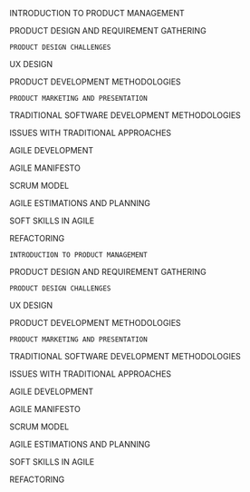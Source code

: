  INTRODUCTION TO PRODUCT MANAGEMENT
   
   
  PRODUCT DESIGN AND REQUIREMENT GATHERING
  
    PRODUCT DESIGN CHALLENGES
 
    
   UX DESIGN
 
   
   PRODUCT DEVELOPMENT METHODOLOGIES
  
   
  
    PRODUCT MARKETING AND PRESENTATION
 
   
  TRADITIONAL SOFTWARE DEVELOPMENT METHODOLOGIES
  
 ISSUES WITH TRADITIONAL APPROACHES
 
   
  AGILE DEVELOPMENT
 
   AGILE MANIFESTO
 
   SCRUM MODEL
 
    
  AGILE ESTIMATIONS AND PLANNING
  
   
  SOFT SKILLS IN AGILE
  
   
  REFACTORING
  
    INTRODUCTION TO PRODUCT MANAGEMENT
   
   
  PRODUCT DESIGN AND REQUIREMENT GATHERING
  
    PRODUCT DESIGN CHALLENGES
 
    
   UX DESIGN
 
   
   PRODUCT DEVELOPMENT METHODOLOGIES
  
   
  
    PRODUCT MARKETING AND PRESENTATION
 
   
  TRADITIONAL SOFTWARE DEVELOPMENT METHODOLOGIES
  
 ISSUES WITH TRADITIONAL APPROACHES
 
   
  AGILE DEVELOPMENT
 
   AGILE MANIFESTO
 
   SCRUM MODEL
 
    
  AGILE ESTIMATIONS AND PLANNING
  
   
  SOFT SKILLS IN AGILE
  
   
  REFACTORING
  
   
